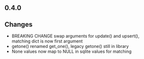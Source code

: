 ## 0.4.0

## Changes
* BREAKING CHANGE swap arguments for update() and upsert(), matching dict is now first argument
* getone() renamed get_one(), legacy getone() still in library
* None values now map to NULL in sqlite values for matching
